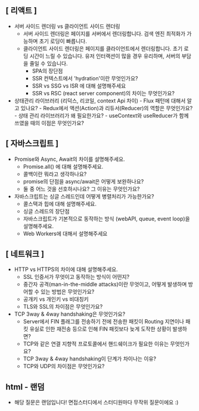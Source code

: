 ## [ 리액트 ]

- 서버 사이드 렌더링 vs 클라이언트 사이드 렌더링
	- 서버 사이드 렌더링은 페이지를 서버에서 렌더링합니다. 검색 엔진 최적화가 가능하며 초기 로딩이 빠릅니다. 
	- 클라이언트 사이드 렌더링은 페이지를 클라이언트에서 렌더링합니다. 초기 로딩 시간이 느릴 수 있습니다. 유저 인터랙션이 많을 경우 유리하며, 서버의 부담을 줄일 수 있습니다.
	    - SPA의 장단점
	    - SSR 컨텍스트에서 'hydration'이란 무엇인가요?
	    - SSR vs SSG vs ISR 에 대해 설명해주세요
	    - SSR vs RSC (react server component)의 차이는 무엇인가요?
- 상태관리 라이브러리 (리덕스, 리코일, context Api 차이)
		    - Flux 패턴에 대해서 알고 있나요?
		    - Redux에서 액션(Action)과 리듀서(Reducer)의 역할은 무엇인가요?
		    - 상태 관리 라이브러리가 왜 필요한가요?
		    - useContext와 useReducer가 함께 쓰였을 때의 이점은 무엇인가요?

## [ 자바스크립트 ]

- Promise와 Async, Await의 차이를 설명해주세요.
    - Promise.all() 에 대해 설명해주세요.
    - 콜백이란 뭐라고 생각하나요?
    - promise의 단점을 async/await은 어떻게 보완하나요?
    - 둘 중 어느 것을 선호하시나요? 그 이유는 무엇인가요?
- 자바스크립트는 싱글 스레드인데 어떻게 병렬처리가 가능한가요?
    - 콜스택과 힙에 대해 설명해주세요.
    - 싱글 스레드의 장단점
    - 자바스크립트가 기본적으로 동작하는 방식 (webAPI, queue, event loop)을 설명해주세요.
    - Web Workers에 대해서 설명해주세요

## [ 네트워크 ]

- HTTP vs HTTPS의 차이에 대해 설명해주세요.
    - SSL 인증서가 무엇이고 동작하는 방식이 어떤지?
    - 중간자 공격(man-in-the-middle attacks)이란 무엇이고, 어떻게 발생하며 방어할 수 있는 방법은 무엇인가요?
    - 공개키 vs 개인키 vs 비대칭키
    - TLS와 SSL의 차이점은 무엇인가요?
- TCP 3way & 4way handshaking은 무엇인가요?
    - Server에서 FIN 플래그를 전송하기 전에 전송한 패킷이 Routing 지연이나 패킷 유실로 인한 재전송 등으로 인해 FIN 패킷보다 늦게 도작한 상황이 발생하면?
    - TCP와 같은 연결 지향적 프로토콜에서 핸드쉐이크가 필요한 이유는 무엇인가요?
    - TCP 3way & 4way handshaking이 단계가 차이나는 이유?
    - TCP와 UDP의 차이점은 무엇인가요?

## html - 랜덤

- 해당 질문은 랜덤입니다! 면접스터디에서 스터디원마다 무작위 질문이에요 :)